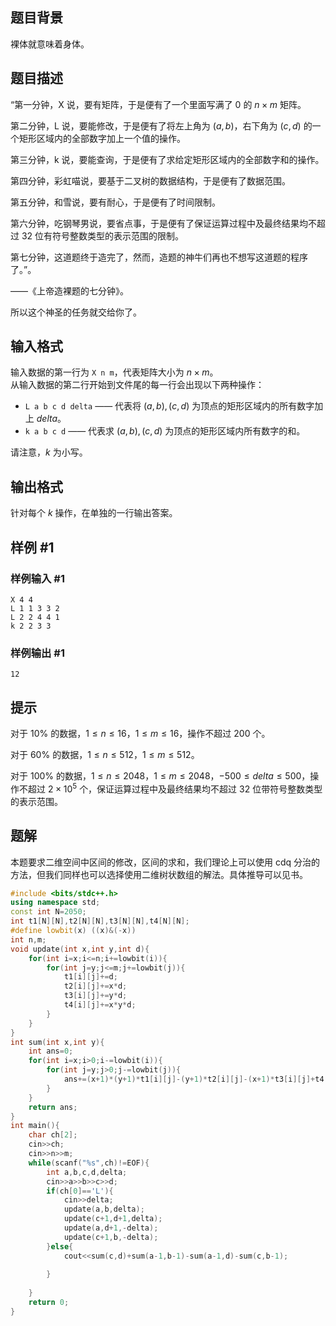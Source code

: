 

## 题目背景

裸体就意味着身体。

## 题目描述

“第一分钟，X 说，要有矩阵，于是便有了一个里面写满了 $0$ 的 $n\times m$ 矩阵。

第二分钟，L 说，要能修改，于是便有了将左上角为 $(a,b)$，右下角为 $(c,d)$ 的一个矩形区域内的全部数字加上一个值的操作。

第三分钟，k 说，要能查询，于是便有了求给定矩形区域内的全部数字和的操作。

第四分钟，彩虹喵说，要基于二叉树的数据结构，于是便有了数据范围。

第五分钟，和雪说，要有耐心，于是便有了时间限制。

第六分钟，吃钢琴男说，要省点事，于是便有了保证运算过程中及最终结果均不超过 $32$ 位有符号整数类型的表示范围的限制。

第七分钟，这道题终于造完了，然而，造题的神牛们再也不想写这道题的程序了。”。

——《上帝造裸题的七分钟》。

所以这个神圣的任务就交给你了。

## 输入格式

输入数据的第一行为 `X n m`，代表矩阵大小为 $n\times m$。  
从输入数据的第二行开始到文件尾的每一行会出现以下两种操作：  
-    `L a b c d delta` —— 代表将 $(a,b),(c,d)$ 为顶点的矩形区域内的所有数字加上 $delta$。  
-    `k a b c d`     —— 代表求 $(a,b),(c,d)$ 为顶点的矩形区域内所有数字的和。  

请注意，$k$ 为小写。

## 输出格式

针对每个 $k$ 操作，在单独的一行输出答案。

## 样例 #1

### 样例输入 #1

```
X 4 4
L 1 1 3 3 2
L 2 2 4 4 1
k 2 2 3 3
```

### 样例输出 #1

```
12
```

## 提示

对于 $10\%$ 的数据，$1 \le n \le 16$，$1 \le m \le 16$，操作不超过 $200$ 个。

对于 $60\%$ 的数据，$1 \le n \le 512$，$1 \le m \le 512$。

对于 $100\%$ 的数据，$1 \le n \le 2048$，$1 \le m \le 2048$，$-500 \le delta \le 500$，操作不超过 $2\times 10^5$ 个，保证运算过程中及最终结果均不超过 $32$ 位带符号整数类型的表示范围。

## 题解
本题要求二维空间中区间的修改，区间的求和，我们理论上可以使用 cdq 分治的方法，但我们同样也可以选择使用二维树状数组的解法。具体推导可以见书。
```cpp
#include <bits/stdc++.h>
using namespace std;
const int N=2050;
int t1[N][N],t2[N][N],t3[N][N],t4[N][N];
#define lowbit(x) ((x)&(-x))
int n,m;
void update(int x,int y,int d){
	for(int i=x;i<=n;i+=lowbit(i)){
		for(int j=y;j<=m;j+=lowbit(j)){
			t1[i][j]+=d;
			t2[i][j]+=x*d;
			t3[i][j]+=y*d;
			t4[i][j]+=x*y*d;
		}
	}
}
int sum(int x,int y){
	int ans=0;
	for(int i=x;i>0;i-=lowbit(i)){
		for(int j=y;j>0;j-=lowbit(j)){
			ans+=(x+1)*(y+1)*t1[i][j]-(y+1)*t2[i][j]-(x+1)*t3[i][j]+t4[i][j];
		}
	}
	return ans;
}
int main(){
	char ch[2];
	cin>>ch;
	cin>>n>>m;
	while(scanf("%s",ch)!=EOF){
		int a,b,c,d,delta;
		cin>>a>>b>>c>>d;
		if(ch[0]=='L'){
			cin>>delta;
			update(a,b,delta);
			update(c+1,d+1,delta);
			update(a,d+1,-delta);
			update(c+1,b,-delta);
		}else{
			cout<<sum(c,d)+sum(a-1,b-1)-sum(a-1,d)-sum(c,b-1);
			
		}
		
	}
	return 0;
}
```
